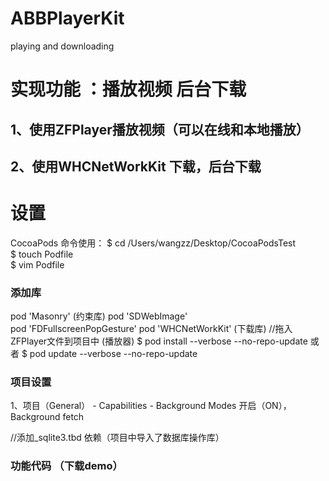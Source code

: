# ABBPlayerKit
playing and downloading

# 实现功能 ：播放视频  后台下载

## 1、使用ZFPlayer播放视频（可以在线和本地播放）
## 2、使用WHCNetWorkKit 下载，后台下载


# 设置

CocoaPods 命令使用：
$ cd /Users/wangzz/Desktop/CocoaPodsTest  
$ touch Podfile  
$ vim Podfile 

### 添加库
pod 'Masonry'  (约束库)
pod 'SDWebImage'  
pod 'FDFullscreenPopGesture'
pod 'WHCNetWorkKit' (下载库)
//拖入ZFPlayer文件到项目中  (播放器)
$ pod install --verbose --no-repo-update
或者
$ pod update --verbose --no-repo-update

### 项目设置
1、项目（General） - Capabilities - Background Modes 开启（ON），Background fetch

//添加_sqlite3.tbd 依赖（项目中导入了数据库操作库）

### 功能代码 （下载demo）